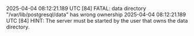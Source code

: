 2025-04-04 08:12:21.189 UTC [84] FATAL:  data directory "/var/lib/postgresql/data" has wrong ownership
2025-04-04 08:12:21.189 UTC [84] HINT:  The server must be started by the user that owns the data directory.



